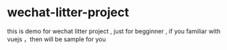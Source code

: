 # wechat-litter-project
this is demo for  wechat litter project , just for begginner , if you  familiar with vuejs ，then will be sample for you
